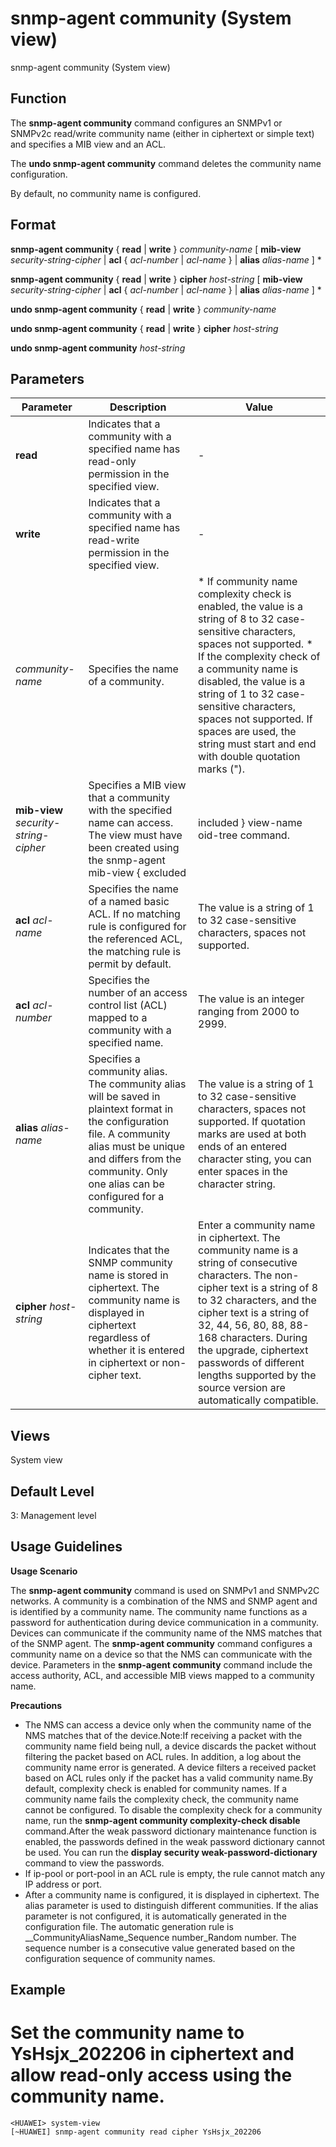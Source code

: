 snmp-agent community (System view)
==================================

snmp-agent community (System view)

Function
--------



The **snmp-agent community** command configures an SNMPv1 or SNMPv2c read/write community name (either in ciphertext or simple text) and specifies a MIB view and an ACL.

The **undo snmp-agent community** command deletes the community name configuration.



By default, no community name is configured.


Format
------

**snmp-agent community** { **read** | **write** } *community-name* [ **mib-view** *security-string-cipher* | **acl** { *acl-number* | *acl-name* } | **alias** *alias-name* ] \*

**snmp-agent community** { **read** | **write** } **cipher** *host-string* [ **mib-view** *security-string-cipher* | **acl** { *acl-number* | *acl-name* } | **alias** *alias-name* ] \*

**undo snmp-agent community** { **read** | **write** } *community-name*

**undo snmp-agent community** { **read** | **write** } **cipher** *host-string*

**undo snmp-agent community** *host-string*


Parameters
----------

| Parameter | Description | Value |
| --- | --- | --- |
| **read** | Indicates that a community with a specified name has read-only permission in the specified view. | - |
| **write** | Indicates that a community with a specified name has read-write permission in the specified view. | - |
| *community-name* | Specifies the name of a community. | * If community name complexity check is enabled, the value is a string of 8 to 32 case-sensitive characters, spaces not supported. * If the complexity check of a community name is disabled, the value is a string of 1 to 32 case-sensitive characters, spaces not supported.   If spaces are used, the string must start and end with double quotation marks ("). |
| **mib-view** *security-string-cipher* | Specifies a MIB view that a community with the specified name can access. The view must have been created using the snmp-agent mib-view { excluded | included } view-name oid-tree command. | The value is a string of 1 to 32 case-sensitive characters, spaces not supported.  When quotation marks are used around the string, spaces are allowed in the string. |
| **acl** *acl-name* | Specifies the name of a named basic ACL.  If no matching rule is configured for the referenced ACL, the matching rule is permit by default. | The value is a string of 1 to 32 case-sensitive characters, spaces not supported. |
| **acl** *acl-number* | Specifies the number of an access control list (ACL) mapped to a community with a specified name. | The value is an integer ranging from 2000 to 2999. |
| **alias** *alias-name* | Specifies a community alias.  The community alias will be saved in plaintext format in the configuration file.  A community alias must be unique and differs from the community. Only one alias can be configured for a community. | The value is a string of 1 to 32 case-sensitive characters, spaces not supported.  If quotation marks are used at both ends of an entered character sting, you can enter spaces in the character string. |
| **cipher** *host-string* | Indicates that the SNMP community name is stored in ciphertext.  The community name is displayed in ciphertext regardless of whether it is entered in ciphertext or non-cipher text. | Enter a community name in ciphertext. The community name is a string of consecutive characters.  The non-cipher text is a string of 8 to 32 characters, and the cipher text is a string of 32, 44, 56, 80, 88, 88-168 characters. During the upgrade, ciphertext passwords of different lengths supported by the source version are automatically compatible. |



Views
-----

System view


Default Level
-------------

3: Management level


Usage Guidelines
----------------

**Usage Scenario**

The **snmp-agent community** command is used on SNMPv1 and SNMPv2C networks. A community is a combination of the NMS and SNMP agent and is identified by a community name. The community name functions as a password for authentication during device communication in a community. Devices can communicate if the community name of the NMS matches that of the SNMP agent. The **snmp-agent community** command configures a community name on a device so that the NMS can communicate with the device. Parameters in the **snmp-agent community** command include the access authority, ACL, and accessible MIB views mapped to a community name.

**Precautions**

* The NMS can access a device only when the community name of the NMS matches that of the device.Note:If receiving a packet with the community name field being null, a device discards the packet without filtering the packet based on ACL rules. In addition, a log about the community name error is generated. A device filters a received packet based on ACL rules only if the packet has a valid community name.By default, complexity check is enabled for community names. If a community name fails the complexity check, the community name cannot be configured. To disable the complexity check for a community name, run the **snmp-agent community complexity-check disable** command.After the weak password dictionary maintenance function is enabled, the passwords defined in the weak password dictionary cannot be used. You can run the **display security weak-password-dictionary** command to view the passwords.
* If ip-pool or port-pool in an ACL rule is empty, the rule cannot match any IP address or port.
* After a community name is configured, it is displayed in ciphertext. The alias parameter is used to distinguish different communities. If the alias parameter is not configured, it is automatically generated in the configuration file. The automatic generation rule is \_\_CommunityAliasName\_Sequence number\_Random number. The sequence number is a consecutive value generated based on the configuration sequence of community names.

Example
-------

# Set the community name to YsHsjx\_202206 in ciphertext and allow read-only access using the community name.
```
<HUAWEI> system-view
[~HUAWEI] snmp-agent community read cipher YsHsjx_202206

```
